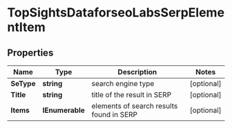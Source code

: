 # TopSightsDataforseoLabsSerpElementItem


## Properties

| Name | Type | Description | Notes |
|------------ | ------------- | ------------- | -------------|
**SeType** | **string** | search engine type |[optional]|
**Title** | **string** | title of the result in SERP |[optional]|
**Items** | **IEnumerable<TopSightsElement>** | elements of search results found in SERP |[optional]|